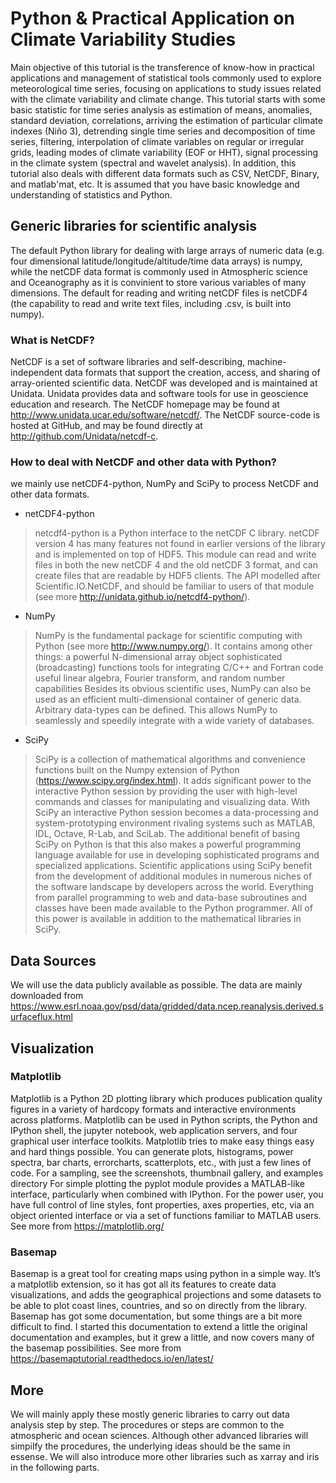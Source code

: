 # Python & Practical Application on Climate Variability Studies
Main objective of this tutorial is the transference of know-how in practical applications and management of statistical tools commonly used to explore meteorological time series, focusing on applications to study issues related with the climate variability and climate change. This tutorial starts with some basic statistic for time series analysis as estimation of means, anomalies, standard deviation, correlations, arriving the estimation of particular climate indexes (Niño 3), detrending single time series and decomposition of time series, filtering, interpolation of climate variables on regular or irregular grids, leading modes of climate variability (EOF or HHT), signal processing in the climate system (spectral and wavelet analysis). In addition, this tutorial also deals with different data formats such as CSV, NetCDF, Binary, and matlab'mat, etc. It is assumed that you have basic knowledge and understanding of statistics and Python.

## Generic libraries for scientific analysis
The default Python library for dealing with large arrays of numeric data (e.g. four dimensional latitude/longitude/altitude/time data arrays) is numpy, while the netCDF data format is commonly used in Atmospheric science and Oceanography as it is convinient to store various variables of many dimensions. The default for reading and writing netCDF files is netCDF4 (the capability to read and write text files, including .csv, is built into numpy).
### What is NetCDF?
NetCDF is a set of software libraries and self-describing, machine-independent data formats that support the creation, access, and sharing of array-oriented scientific data.
NetCDF was developed and is maintained at Unidata. Unidata provides data and software tools for use in geoscience education and research. The NetCDF homepage may be found at http://www.unidata.ucar.edu/software/netcdf/. The NetCDF source-code is hosted at GitHub, and may be found directly at http://github.com/Unidata/netcdf-c.
### How to deal with NetCDF and other data with Python?
we mainly use netCDF4-python, NumPy and SciPy to process NetCDF and other data formats.
* netCDF4-python
> netcdf4-python is a Python interface to the netCDF C library. netCDF version 4 has many features not found in earlier versions of the library and is implemented on top of HDF5. This module can read and write files in both the new netCDF 4 and the old netCDF 3 format, and can create files that are readable by HDF5 clients. The API modelled after Scientific.IO.NetCDF, and should be familiar to users of that module (see more http://unidata.github.io/netcdf4-python/).
* NumPy
> NumPy is the fundamental package for scientific computing with Python (see more http://www.numpy.org/). 
It contains among other things:
a powerful N-dimensional array object
sophisticated (broadcasting) functions
tools for integrating C/C++ and Fortran code
useful linear algebra, Fourier transform, and random number capabilities
Besides its obvious scientific uses, NumPy can also be used as an efficient multi-dimensional container of generic data. Arbitrary data-types can be defined. This allows NumPy to seamlessly and speedily integrate with a wide variety of databases.
* SciPy
> SciPy is a collection of mathematical algorithms and convenience functions built on the Numpy extension of Python (https://www.scipy.org/index.html). It adds significant power to the interactive Python session by providing the user with high-level commands and classes for manipulating and visualizing data. With SciPy an interactive Python session becomes a data-processing and system-prototyping environment rivaling systems such as MATLAB, IDL, Octave, R-Lab, and SciLab.
>The additional benefit of basing SciPy on Python is that this also makes a powerful programming language available for use in developing sophisticated programs and specialized applications. Scientific applications using SciPy benefit from the development of additional modules in numerous niches of the software landscape by developers across the world. Everything from parallel programming to web and data-base subroutines and classes have been made available to the Python programmer. All of this power is available in addition to the mathematical libraries in SciPy.
## Data Sources
We will use the data publicly available as possible.
The data are mainly downloaded from https://www.esrl.noaa.gov/psd/data/gridded/data.ncep.reanalysis.derived.surfaceflux.html
## Visualization
### Matplotlib
Matplotlib is a Python 2D plotting library which produces publication quality figures in a variety of hardcopy formats and interactive environments across platforms. Matplotlib can be used in Python scripts, the Python and IPython shell, the jupyter notebook, web application servers, and four graphical user interface toolkits.
Matplotlib tries to make easy things easy and hard things possible. You can generate plots, histograms, power spectra, bar charts, errorcharts, scatterplots, etc., with just a few lines of code. For a sampling, see the screenshots, thumbnail gallery, and examples directory
For simple plotting the pyplot module provides a MATLAB-like interface, particularly when combined with IPython. For the power user, you have full control of line styles, font properties, axes properties, etc, via an object oriented interface or via a set of functions familiar to MATLAB users.
See more from https://matplotlib.org/
### Basemap
Basemap is a great tool for creating maps using python in a simple way. It’s a matplotlib extension, so it has got all its features to create data visualizations, and adds the geographical projections and some datasets to be able to plot coast lines, countries, and so on directly from the library.
Basemap has got some documentation, but some things are a bit more difficult to find. I started this documentation to extend a little the original documentation and examples, but it grew a little, and now covers many of the basemap possibilities.
See more from https://basemaptutorial.readthedocs.io/en/latest/
## More
We will mainly apply these mostly generic libraries to carry out data analysis step by step. The procedures or steps are common to the atmospheric and ocean sciences. Although other advanced libraries will simpilfy the procedures, the underlying ideas should be the same in essense.
We will also introduce more other libraries such as xarray and iris in the following parts.
